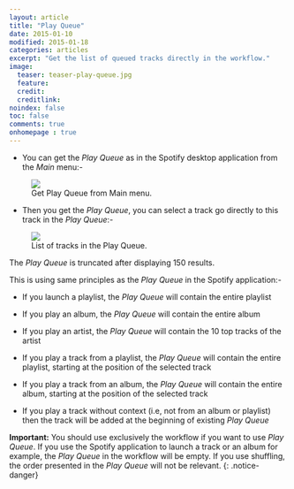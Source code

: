 ```yaml
---
layout: article
title: "Play Queue"
date: 2015-01-10
modified: 2015-01-18
categories: articles
excerpt: "Get the list of queued tracks directly in the workflow."
image:
  teaser: teaser-play-queue.jpg
  feature:
  credit:
  creditlink:
noindex: false
toc: false
comments: true
onhomepage : true
---
```


* You can get the _Play Queue_ as in the Spotify desktop application from the *Main* menu:-

<figure>
	<img src="{{ site.url }}/images/play-queue1.jpg">
	<figcaption>Get Play Queue from Main menu.</figcaption>
</figure>

* Then you get the _Play Queue_, you can select a track go directly to this track in the _Play Queue_:-

<figure>
	<img src="{{ site.url }}/images/play-queue2.jpg">
	<figcaption>List of tracks in the Play Queue.</figcaption>
</figure>

The _Play Queue_ is truncated after displaying 150 results.

This is using same principles as the _Play Queue_ in the Spotify application:-

* If you launch a playlist, the _Play Queue_ will contain the entire playlist

* If you play an album, the _Play Queue_ will contain the entire album

* If you play an artist, the _Play Queue_ will contain the 10 top tracks of the artist

* If you play a track from a playlist, the _Play Queue_ will contain the entire playlist, starting at the position of the selected track

* If you play a track from an album, the _Play Queue_ will contain the entire album, starting at the position of the selected track

* If you play a track without context (i.e, not from an album or playlist) then the track will be added at the beginning of existing _Play Queue_

**Important:** You should use exclusively the workflow if you want to use _Play Queue_. If you use the Spotify application to launch a track or an album for example, the _Play Queue_ in the workflow will be empty.
If you use shuffling, the order presented in the _Play Queue_ will not be relevant.
{: .notice-danger}